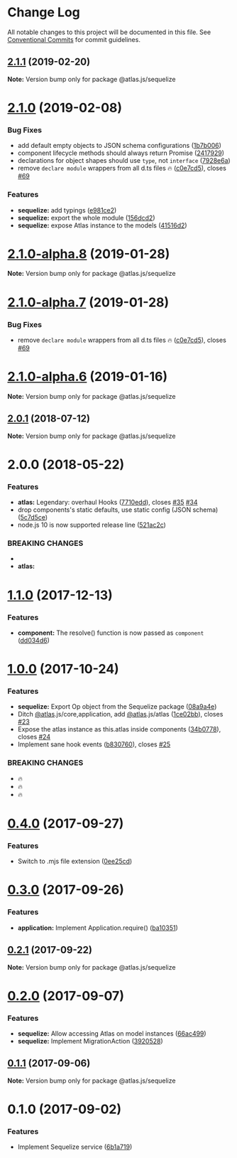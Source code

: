 # Change Log

All notable changes to this project will be documented in this file.
See [Conventional Commits](https://conventionalcommits.org) for commit guidelines.

## [2.1.1](https://github.com/strvcom/atlas.js/compare/@atlas.js/sequelize@2.1.0...@atlas.js/sequelize@2.1.1) (2019-02-20)

**Note:** Version bump only for package @atlas.js/sequelize





# [2.1.0](https://github.com/strvcom/atlas.js/compare/@atlas.js/sequelize@2.0.1...@atlas.js/sequelize@2.1.0) (2019-02-08)


### Bug Fixes

* add default empty objects to JSON schema configurations ([1b7b006](https://github.com/strvcom/atlas.js/commit/1b7b006))
* component lifecycle methods should always return Promise ([2417929](https://github.com/strvcom/atlas.js/commit/2417929))
* declarations for object shapes should use `type`, not `interface` ([7928e6a](https://github.com/strvcom/atlas.js/commit/7928e6a))
* remove `declare module` wrappers from all d.ts files 🔥 ([c0e7cd5](https://github.com/strvcom/atlas.js/commit/c0e7cd5)), closes [#69](https://github.com/strvcom/atlas.js/issues/69)


### Features

* **sequelize:** add typings ([e981ce2](https://github.com/strvcom/atlas.js/commit/e981ce2))
* **sequelize:** export the whole module ([156dcd2](https://github.com/strvcom/atlas.js/commit/156dcd2))
* **sequelize:** expose Atlas instance to the models ([41516d2](https://github.com/strvcom/atlas.js/commit/41516d2))





# [2.1.0-alpha.8](https://github.com/strvcom/atlas.js/compare/@atlas.js/sequelize@2.1.0-alpha.7...@atlas.js/sequelize@2.1.0-alpha.8) (2019-01-28)

**Note:** Version bump only for package @atlas.js/sequelize





# [2.1.0-alpha.7](https://github.com/strvcom/atlas.js/compare/@atlas.js/sequelize@2.1.0-alpha.6...@atlas.js/sequelize@2.1.0-alpha.7) (2019-01-28)


### Bug Fixes

* remove `declare module` wrappers from all d.ts files 🔥 ([c0e7cd5](https://github.com/strvcom/atlas.js/commit/c0e7cd5)), closes [#69](https://github.com/strvcom/atlas.js/issues/69)





# [2.1.0-alpha.6](https://github.com/strvcom/atlas.js/compare/@atlas.js/sequelize@2.1.0-alpha.5...@atlas.js/sequelize@2.1.0-alpha.6) (2019-01-16)

**Note:** Version bump only for package @atlas.js/sequelize





<a name="2.0.1"></a>
## [2.0.1](https://github.com/strvcom/atlas.js/compare/@atlas.js/sequelize@2.0.0...@atlas.js/sequelize@2.0.1) (2018-07-12)




**Note:** Version bump only for package @atlas.js/sequelize

<a name="2.0.0"></a>
# 2.0.0 (2018-05-22)


### Features

* **atlas:** Legendary: overhaul Hooks ([7710edd](https://github.com/strvcom/atlas.js/commit/7710edd)), closes [#35](https://github.com/strvcom/atlas.js/issues/35) [#34](https://github.com/strvcom/atlas.js/issues/34)
* drop components's static defaults, use static config (JSON schema) ([5c7d5ce](https://github.com/strvcom/atlas.js/commit/5c7d5ce))
* node.js 10 is now supported release line ([521ac2c](https://github.com/strvcom/atlas.js/commit/521ac2c))


### BREAKING CHANGES

* 
* **atlas:** 




<a name="1.1.0"></a>
# [1.1.0](https://github.com/strvcom/atlas.js/compare/@atlas.js/sequelize@1.0.1...@atlas.js/sequelize@1.1.0) (2017-12-13)


### Features

* **component:** The resolve() function is now passed as `component` ([dd034d6](https://github.com/strvcom/atlas.js/commit/dd034d6))




<a name="1.0.0"></a>
# [1.0.0](https://github.com/strvcom/atlas.js/compare/@atlas.js/sequelize@0.4.0...@atlas.js/sequelize@1.0.0) (2017-10-24)


### Features

* **sequelize:** Export Op object from the Sequelize package ([08a9a4e](https://github.com/strvcom/atlas.js/commit/08a9a4e))
* Ditch [@atlas](https://github.com/atlas).js/core,application, add [@atlas](https://github.com/atlas).js/atlas ([1ce02bb](https://github.com/strvcom/atlas.js/commit/1ce02bb)), closes [#23](https://github.com/strvcom/atlas.js/issues/23)
* Expose the atlas instance as this.atlas inside components ([34b0778](https://github.com/strvcom/atlas.js/commit/34b0778)), closes [#24](https://github.com/strvcom/atlas.js/issues/24)
* Implement sane hook events ([b830760](https://github.com/strvcom/atlas.js/commit/b830760)), closes [#25](https://github.com/strvcom/atlas.js/issues/25)


### BREAKING CHANGES

* 🔥
* 🔥
* 🔥




<a name="0.4.0"></a>
# [0.4.0](https://github.com/strvcom/atlas.js/compare/@atlas.js/sequelize@0.3.0...@atlas.js/sequelize@0.4.0) (2017-09-27)


### Features

* Switch to .mjs file extension ([0ee25cd](https://github.com/strvcom/atlas.js/commit/0ee25cd))




<a name="0.3.0"></a>
# [0.3.0](https://github.com/strvcom/atlas.js/compare/@atlas.js/sequelize@0.2.1...@atlas.js/sequelize@0.3.0) (2017-09-26)


### Features

* **application:** Implement Application.require() ([ba10351](https://github.com/strvcom/atlas.js/commit/ba10351))




<a name="0.2.1"></a>
## [0.2.1](https://github.com/strvcom/atlas.js/compare/@atlas.js/sequelize@0.2.0...@atlas.js/sequelize@0.2.1) (2017-09-22)




**Note:** Version bump only for package @atlas.js/sequelize

<a name="0.2.0"></a>
# [0.2.0](https://github.com/strvcom/atlas.js/compare/@atlas.js/sequelize@0.1.1...@atlas.js/sequelize@0.2.0) (2017-09-07)


### Features

* **sequelize:** Allow accessing Atlas on model instances ([66ac499](https://github.com/strvcom/atlas.js/commit/66ac499))
* **sequelize:** Implement MigrationAction ([3920528](https://github.com/strvcom/atlas.js/commit/3920528))




<a name="0.1.1"></a>
## [0.1.1](https://github.com/strvcom/atlas.js/compare/@atlas.js/sequelize@0.1.0...@atlas.js/sequelize@0.1.1) (2017-09-06)




**Note:** Version bump only for package @atlas.js/sequelize

<a name="0.1.0"></a>
# 0.1.0 (2017-09-02)


### Features

* Implement Sequelize service ([6b1a719](https://github.com/strvcom/atlas.js/commit/6b1a719))
